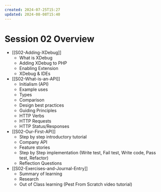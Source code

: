 ```yaml
---
created: 2024-07-25T15:27
updated: 2024-08-08T15:40
---
```


# Session 02 Overview

- [[S02-Adding-XDebug]]
	- What is XDebug
	- Adding XDebug to PHP
	- Enabling Extension
	- XDebug & IDEs
- [[S02-What-is-an-API]]
	- Initialism (API)
	- Example uses
	- Types
	- Comparison
	- Design best practices
	- Guiding Principles
	- HTTP Verbs
	- HTTP Requests
	- HTTP Status/Responses
- [[S02-Our-First-API]]
	- Step by step introductory tutorial
	- Company API
	- Feature stories
	- Step by Step implementation (Write test, Fail test, Write code, Pass test, Refactor)
	- Reflection Questions
- [[S02-Exercises-and-Journal-Entry]]
	- Summary of learning
	- Research
	- Out of Class learning (Pest From Scratch video tutorial)